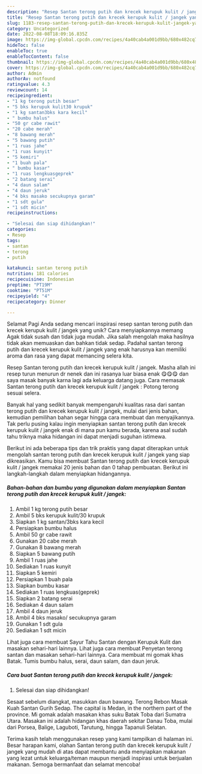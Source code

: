 ```yaml
---
description: "Resep Santan terong putih dan krecek kerupuk kulit / jangek yang Lezat Sekali, Mantap"
title: "Resep Santan terong putih dan krecek kerupuk kulit / jangek yang Lezat Sekali, Mantap"
slug: 1183-resep-santan-terong-putih-dan-krecek-kerupuk-kulit-jangek-yang-lezat-sekali-mantap
category: Uncategorized
date: 2022-08-08T18:09:16.835Z
image: https://img-global.cpcdn.com/recipes/4a40cab4a001d9bb/680x482cq70/santan-terong-putih-dan-krecek-kerupuk-kulit-jangek-foto-resep-utama.jpg
hideToc: false
enableToc: true
enableTocContent: false
thumbnail: https://img-global.cpcdn.com/recipes/4a40cab4a001d9bb/680x482cq70/santan-terong-putih-dan-krecek-kerupuk-kulit-jangek-foto-resep-utama.jpg
cover: https://img-global.cpcdn.com/recipes/4a40cab4a001d9bb/680x482cq70/santan-terong-putih-dan-krecek-kerupuk-kulit-jangek-foto-resep-utama.jpg
author: Admin
authorAv: notfound
ratingvalue: 4.3
reviewcount: 14
recipeingredient:
- "1 kg terong putih besar"
- "5 bks kerupuk kulit30 krupuk"
- "1 kg santan3bks kara kecil"
- " bumbu halus"
- "50 gr cabe rawit"
- "20 cabe merah"
- "8 bawang merah"
- "5 bawang putih"
- "1 ruas jahe"
- "1 ruas kunyit"
- "5 kemiri"
- "1 buah pala"
- " bumbu kasar"
- "1 ruas lengkuasgeprek"
- "2 batang serai"
- "4 daun salam"
- "4 daun jeruk"
- "4 bks masako secukupnya garam"
- "1 sdt gula"
- "1 sdt micin"
recipeinstructions:

- "Selesai dan siap dihidangkan!"
categories:
- Resep
tags:
- santan
- terong
- putih

katakunci: santan terong putih 
nutrition: 181 calories
recipecuisine: Indonesian
preptime: "PT19M"
cooktime: "PT51M"
recipeyield: "4"
recipecategory: Dinner

---
```



Selamat Pagi Anda sedang mencari inspirasi resep santan terong putih dan krecek kerupuk kulit / jangek yang unik? Cara menyiapkannya memang Agak tidak susah dan tidak juga mudah. Jika salah mengolah maka hasilnya tidak akan memuaskan dan bahkan tidak sedap. Padahal santan terong putih dan krecek kerupuk kulit / jangek yang enak harusnya kan memiliki aroma dan rasa yang dapat memancing selera kita.


Resep Santan terong putih dan krecek kerupuk kulit / jangek. Masha allah ini resep turun menurun dr nenek dan ini rasanya luar biasa enak 😋😋😋 dan saya masak banyak karna lagi ada keluarga datang juga. Cara memasak Santan terong putih dan krecek kerupuk kulit / jangek : Potong terong sesuai selera.

Banyak hal yang sedikit banyak mempengaruhi kualitas rasa dari santan terong putih dan krecek kerupuk kulit / jangek, mulai dari jenis bahan, kemudian pemilihan bahan segar hingga cara membuat dan menyajikannya. Tak perlu pusing kalau ingin menyiapkan santan terong putih dan krecek kerupuk kulit / jangek enak di mana pun kamu berada, karena asal sudah tahu triknya maka hidangan ini dapat menjadi suguhan istimewa.


Berikut ini ada beberapa tips dan trik praktis yang dapat diterapkan untuk mengolah santan terong putih dan krecek kerupuk kulit / jangek yang siap dikreasikan. Kamu bisa membuat Santan terong putih dan krecek kerupuk kulit / jangek memakai 20 jenis bahan dan 0 tahap pembuatan. Berikut ini langkah-langkah dalam menyiapkan hidangannya.

<!--inarticleads1-->

##### Bahan-bahan dan bumbu yang digunakan dalam menyiapkan Santan terong putih dan krecek kerupuk kulit / jangek:

1. Ambil 1 kg terong putih besar
1. Ambil 5 bks kerupuk kulit/30 krupuk
1. Siapkan 1 kg santan/3bks kara kecil
1. Persiapkan  bumbu halus
1. Ambil 50 gr cabe rawit
1. Gunakan 20 cabe merah
1. Gunakan 8 bawang merah
1. Siapkan 5 bawang putih
1. Ambil 1 ruas jahe
1. Sediakan 1 ruas kunyit
1. Siapkan 5 kemiri
1. Persiapkan 1 buah pala
1. Siapkan  bumbu kasar
1. Sediakan 1 ruas lengkuas(geprek)
1. Siapkan 2 batang serai
1. Sediakan 4 daun salam
1. Ambil 4 daun jeruk
1. Ambil 4 bks masako/ secukupnya garam
1. Gunakan 1 sdt gula
1. Sediakan 1 sdt micin


Lihat juga cara membuat Sayur Tahu Santan dengan Kerupuk Kulit dan masakan sehari-hari lainnya. Lihat juga cara membuat Penyetan terong santan dan masakan sehari-hari lainnya. Cara membuat mi gomak khas Batak. Tumis bumbu halus, serai, daun salam, dan daun jeruk. 

<!--inarticleads2-->

##### Cara buat Santan terong putih dan krecek kerupuk kulit / jangek:


1. Selesai dan siap dihidangkan!

Sesaat sebelum diangkat, masukkan daun bawang. Terong Rebon Masak Kuah Santan Gurih Sedap. The capital is Medan, in the northern part of the province. Mi gomak adalah masakan khas suku Batak Toba dari Sumatra Utara. Masakan ini adalah hidangan khas daerah sekitar Danau Toba, mulai dari Porsea, Balige, Laguboti, Tarutung, hingga Tapanuli Selatan. 

Terima kasih telah menggunakan resep yang kami tampilkan di halaman ini. Besar harapan kami, olahan Santan terong putih dan krecek kerupuk kulit / jangek yang mudah di atas dapat membantu anda menyiapkan makanan yang lezat untuk keluarga/teman maupun menjadi inspirasi untuk berjualan makanan. Semoga bermanfaat dan selamat mencoba!
